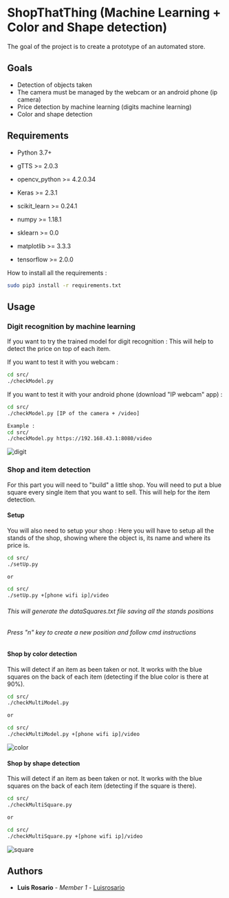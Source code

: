 # ShopThatThing (Machine Learning + Color and Shape detection)

The goal of the project is to create a prototype of an automated store.

## Goals

- Detection of objects taken
- The camera must be managed by the webcam or an android phone (ip camera)
- Price detection by machine learning (digits machine learning)
- Color and shape detection

## Requirements

* Python 3.7+

* gTTS >= 2.0.3
* opencv_python >= 4.2.0.34
* Keras >= 2.3.1
* scikit_learn >= 0.24.1
* numpy >= 1.18.1
* sklearn >= 0.0
* matplotlib >= 3.3.3
* tensorflow >= 2.0.0

How to install all the requirements :
```bash
sudo pip3 install -r requirements.txt
```

## Usage

### Digit recognition by machine learning

If you want to try the trained model for digit recognition :
This will help to detect the price on top of each item.

If you want to test it with you webcam :

```bash
cd src/
./checkModel.py
```

If you want to test it with your android phone (download "IP webcam" app) :

```bash
cd src/
./checkModel.py [IP of the camera + /video]

Example :
cd src/
./checkModel.py https://192.168.43.1:8080/video
```

![digit](./gif/digit.gif)


### Shop and item detection

For this part you will need to "build" a little shop. You will need to put a blue square every single item that you want to sell. This will help for the item detection.

#### Setup

You will also need to setup your shop :
Here you will have to setup all the stands of the shop, showing where the object is, its name and where its price is.

```bash
cd src/
./setUp.py

or

cd src/
./setUp.py +[phone wifi ip]/video
```
###### This will generate the dataSquares.txt file saving all the stands positions
###### Press "n" key to create a new position and follow cmd instructions

#### Shop by color detection

This will detect if an item as been taken or not. It works with the blue squares on the back of each item (detecting if the blue color is there at 90%).

```bash
cd src/
./checkMultiModel.py

or

cd src/
./checkMultiModel.py +[phone wifi ip]/video
```
![color](./gif/color.gif)

#### Shop by shape detection

This will detect if an item as been taken or not. It works with the blue squares on the back of each item (detecting if the square is there).

```bash
cd src/
./checkMultiSquare.py

or

cd src/
./checkMultiSquare.py +[phone wifi ip]/video
```
![square](./gif/square.gif)

## Authors

* **Luis Rosario** - *Member 1* - [Luisrosario](https://github.com/Luisrosario2604)
